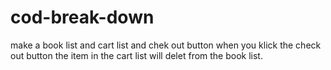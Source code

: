 ﻿# cod-break-down
make a book list and cart list and chek out button when you klick the check out button the item in the cart list will delet from the book list.
